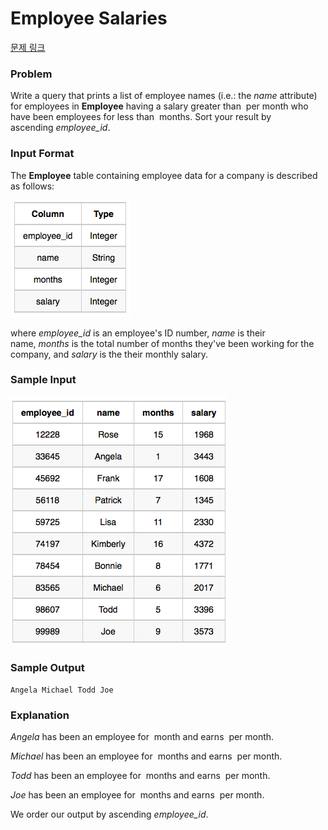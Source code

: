 # Employee Salaries

[문제 링크](https://www.hackerrank.com/challenges/salary-of-employees/problem?isFullScreen=true)

### **Problem**

Write a query that prints a list of employee names (i.e.: the *name* attribute) for employees in **Employee** having a salary greater than  per month who have been employees for less than  months. Sort your result by ascending *employee_id*.

### **Input Format**

The **Employee** table containing employee data for a company is described as follows:

![image.png](image.png)

where *employee_id* is an employee's ID number, *name* is their name, *months* is the total number of months they've been working for the company, and *salary* is the their monthly salary.

### **Sample Input**

![image.png](image%201.png)

### **Sample Output**

`Angela
Michael
Todd
Joe`

### **Explanation**

*Angela* has been an employee for  month and earns  per month.

*Michael* has been an employee for  months and earns  per month.

*Todd* has been an employee for  months and earns  per month.

*Joe* has been an employee for  months and earns  per month.

We order our output by ascending *employee_id*.